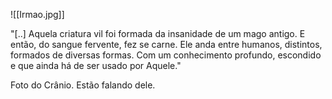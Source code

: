 ![[Irmao.jpg]]

"[..] Aquela criatura vil foi formada da insanidade de um mago antigo. E então, do sangue fervente, fez se carne. Ele anda entre humanos, distintos, formados de diversas formas. Com um conhecimento profundo, escondido e que ainda há de ser usado por Aquele."

Foto do Crânio. Estão falando dele.